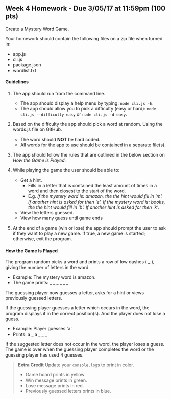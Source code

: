 ## Week 4 Homework - Due 3/05/17 at 11:59pm (100 pts)

Create a Mystery Word Game.

Your homework should contain the following files on a zip file when turned in:

- app.js
- cli.js
- package.json
- wordlist.txt

#### Guidelines

1. The app should run from the command line.

    - The app should display a help menu by typing: `node cli.js -h`.
    - The app should allow you to pick a difficulty (easy or hard): `node cli.js --difficulty easy` or `node cli.js -d easy`.

2. Based on the diffculty the app should pick a word at random. Using the words.js file on GitHub.

    - The word should **NOT** be hard coded.
    - All words for the app to use should be contained in a separate file(s).

3. The app should follow the rules that are outlined in the below section on *How the Game is Played*.

4. While playing the game the user should be able to:

    - Get a hint.
        - Fills in a letter that is contained the least amount of times in a word and then closest to the start of the word.
        - E.g. *If the mystery word is: amazon, the the hint would fill in 'm'. If another hint is asked for then 'z'. If the mystery word is: books, the the hint would fill in 'b'. If another hint is asked for then 'k'.*
    - View the letters guessed.
    - View how many guess until game ends

5. At the end of a game (win or lose) the app should prompt the user to ask if they want to play a new game. If true, a new game is started; otherwise, exit the program.

#### How the Game Is Played

The program random picks a word and prints a row of low dashes ( _ ), giving the number of letters in the word.

- Example: The mystery word is amazon.
- The game prints: _ _ _ _ _ _

The guessing player now guesses a letter, asks for a hint or views previously guessed letters.

If the guessing player guesses a letter which occurs in the word, the program displays it in the correct position(s). And the player does not lose a guess.

- Example: Player guesses 'a'.
- Prints: a _ a _ _ _

If the suggested letter does not occur in the word, the player loses a guess.
The game is over when the guessing player completes the word or the guessing player has used 4 guesses.

> **Extra Credit** Update your `console.log`s to print in color.
> - Game board prints in yellow
> - Win message prints in green.
> - Lose message prints in red.
> - Previously guessed letters prints in blue.
